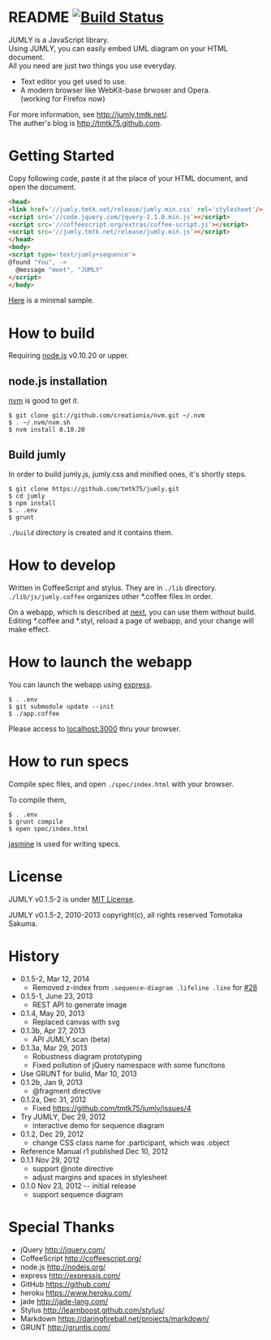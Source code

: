 # README [![Build Status](https://travis-ci.org/tmtk75/jumly.png)](https://travis-ci.org/tmtk75/jumly)

JUMLY is a JavaScript library.  
Using JUMLY, you can easily embed UML diagram on your HTML document.  
All you need are just two things you use everyday.

- Text editor you get used to use.
- A modern browser like WebKit-base brwoser and Opera.  
  (working for Firefox now)

For more information, see <http://jumly.tmtk.net/>.  
The auther's blog is <http://tmtk75.github.com>.


# Getting Started
Copy following code,
paste it at the place of your HTML document,
and open the document.

```html
<head>
<link href='//jumly.tmtk.net/release/jumly.min.css' rel='stylesheet'/>
<script src='//code.jquery.com/jquery-2.1.0.min.js'></script>
<script src='//coffeescript.org/extras/coffee-script.js'></script>
<script src='//jumly.tmtk.net/release/jumly.min.js'></script>
</head>
<body>
<script type='text/jumly+sequence'>
@found "You", ->
  @message "meet", "JUMLY"
</script>
</body>
```

[Here](http://jumly.tmtk.net/public/examples/simple.html) is a minimal sample.


# How to build
Requiring [node.js](http://nodejs.org/) v0.10.20 or upper.

## node.js installation
[nvm](https://github.com/creationix/nvm) is good to get it.

    $ git clone git://github.com/creationix/nvm.git ~/.nvm
    $ . ~/.nvm/nvm.sh
    $ nvm install 0.10.20
    
## Build jumly

In order to build jumly.js, jumly.css and minified ones, it's shortly steps.

    $ git clone https://github.com/tmtk75/jumly.git
    $ cd jumly
    $ npm install
    $ . .env
    $ grunt

`./build` directory is created and it contains them.


# How to develop
Written in CoffeeScript and stylus. They are in `./lib` directory.
`./lib/js/jumly.coffee` organizes other \*.coffee files in order.

On a webapp, which is described at [next](#how-to-launch-the-webapp),
you can use them without build.
Editing \*.coffee and \*.styl, reload a page of webapp, and your change will make effect.


# How to launch the webapp
You can launch the webapp using [express](http://expressjs.com/).

    $ . .env
    $ git submodule update --init
    $ ./app.coffee
    
Please access to [localhost:3000](http://localhost:3000) thru your browser.


# How to run specs
Compile spec files, and open `./spec/index.html` with your browser.

To compile them,

    $ . .env
    $ grunt compile
    $ open spec/index.html
    
[jasmine](http://pivotal.github.com/jasmine/) is used for writing specs.


# License
JUMLY v0.1.5-2 is under [MIT License](http://opensource.org/licenses/MIT).

JUMLY v0.1.5-2, 2010-2013 copyright(c), all rights reserved Tomotaka Sakuma.


# History
- 0.1.5-2, Mar 12, 2014
  - Removed z-index from `.sequence-diagram .lifeline .line` for [#28](https://github.com/tmtk75/jumly/issues/28)
- 0.1.5-1, June 23, 2013
  - REST API to generate image
- 0.1.4, May 20, 2013
  - Replaced canvas with svg
- 0.1.3b, Apr 27, 2013
  - API JUMLY.scan (beta)
- 0.1.3a, Mar 29, 2013
  - Robustness diagram prototyping
  - Fixed pollution of jQuery namespace with some funcitons
- Use GRUNT for bulid, Mar 10, 2013
- 0.1.2b, Jan 9, 2013
  - @fragment directive
- 0.1.2a, Dec 31, 2012
  - Fixed https://github.com/tmtk75/jumly/issues/4
- Try JUMLY, Dec 29, 2012
  - interactive demo for sequence diagram
- 0.1.2, Dec 29, 2012
  - change CSS class name for .participant, which was .object
- Reference Manual r1 published Dec 10, 2012
- 0.1.1 Nov 29, 2012
  - support @note directive
  - adjust margins and spaces in stylesheet
- 0.1.0 Nov 23, 2012 -- initial release
  - support sequence diagram

# Special Thanks
- jQuery <http://jquery.com/>
- CoffeeScript <http://coffeescript.org/>
- node.js <http://nodejs.org/>
- express <http://expressjs.com/>
- GitHub <https://github.com/>
- heroku <https://www.heroku.com/>
- jade <http://jade-lang.com/>
- Stylus <http://learnboost.github.com/stylus/>
- Markdown <https://daringfireball.net/projects/markdown/>
- GRUNT <http://gruntjs.com/>
